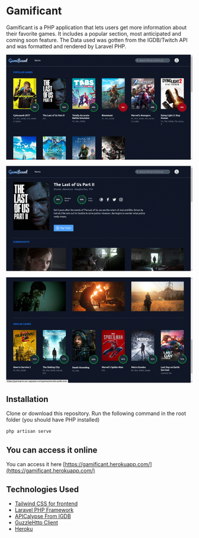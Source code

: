 # Gamificant

Gamificant is a PHP application that lets users get more information about their favorite games. It includes a popular section, most anticipated and coming soon feature. The Data used was gotten from the IGDB/Twitch API and was formatted and rendered by Laravel PHP.

![alt](https://github.com/joshuaetim/gamificant/blob/main/public/images/main.png?raw=true)

![alt](https://github.com/joshuaetim/gamificant/blob/main/public/images/single.png?raw=true)

![alt](https://github.com/joshuaetim/gamificant/blob/main/public/images/misc.png?raw=true)

## Installation

Clone or download this repository. Run the following command in the root folder (you should have PHP installed)

```bash
php artisan serve
```

## You can access it online
You can access it here [https://gamificant.herokuapp.com/](https://gamificant.herokuapp.com/)

## Technologies Used

- [Tailwind CSS for frontend](https://tailwindcss.com/)
- [Laravel PHP Framework](https://laravel.com/)
- [APICalypse From IGDB](https://api-docs.igdb.com/#apicalypse-1)
- [GuzzleHttp Client](https://docs.guzzlephp.org/en/stable/)
- [Heroku](https://dashboard.heroku.com/)